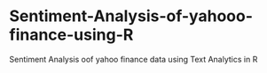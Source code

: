 # Sentiment-Analysis-of-yahooo-finance-using-R
Sentiment Analysis oof yahoo finance data using Text Analytics in R
